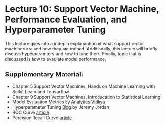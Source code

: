 # Lecture 10: Support Vector Machine, Performance Evaluation, and Hyperparameter Tuning

This lecture goes into a indepth explanantion of what support vector machines are and how they are trained. Additionally, this lecture will briefly discuss hyperparamters and how to tune them. Finally, topic that is discussed is how to evaulate model performance.

## Supplementary Material:
- Chapter 5 Support Vector Machines, Hands on Machine Learning with Scikit Learn and Tensorflow
- Chapter 9 Support Vector Machines, Introducation to Statistical Learning
- Model Evaluation Metrics by [Analytics Vidhya](https://www.analyticsvidhya.com/blog/2016/02/7-important-model-evaluation-error-metrics/)
- Hyperparameter Tuning [Blog](https://www.jeremyjordan.me/hyperparameter-tuning/) by Jeremy Jordan
- ROC Curve [article](http://gim.unmc.edu/dxtests/roc2.htm)
- Percision Recall Curve [article](http://scikit-learn.org/stable/auto_examples/model_selection/plot_precision_recall.html)